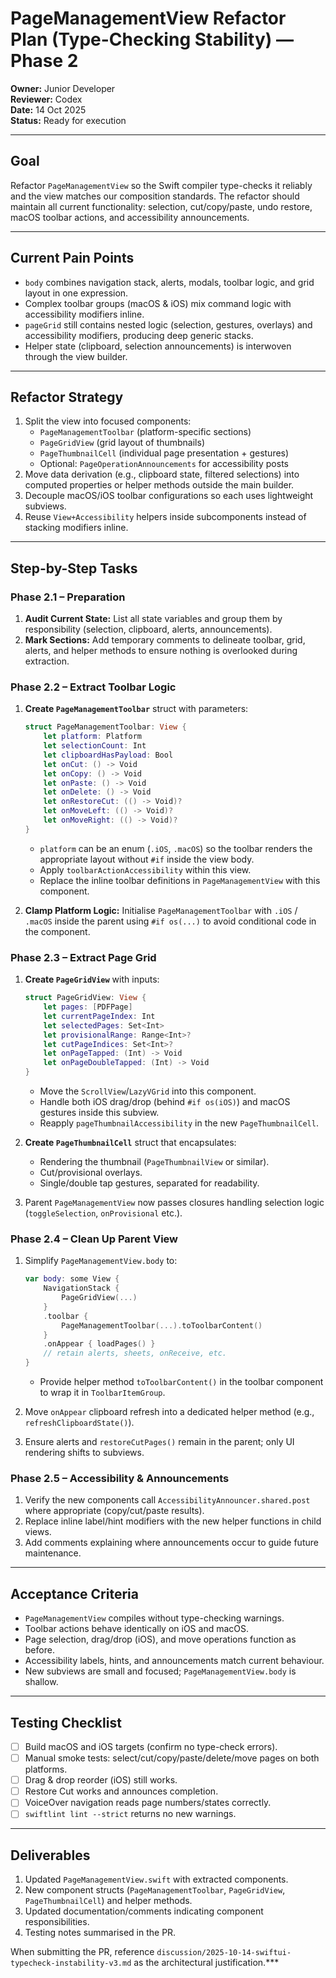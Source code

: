 # PageManagementView Refactor Plan (Type-Checking Stability) — Phase 2

**Owner:** Junior Developer  
**Reviewer:** Codex  
**Date:** 14 Oct 2025  
**Status:** Ready for execution  

---

## Goal
Refactor `PageManagementView` so the Swift compiler type-checks it reliably and the view matches our composition standards. The refactor should maintain all current functionality: selection, cut/copy/paste, undo restore, macOS toolbar actions, and accessibility announcements.

---

## Current Pain Points
- `body` combines navigation stack, alerts, modals, toolbar logic, and grid layout in one expression.
- Complex toolbar groups (macOS & iOS) mix command logic with accessibility modifiers inline.
- `pageGrid` still contains nested logic (selection, gestures, overlays) and accessibility modifiers, producing deep generic stacks.
- Helper state (clipboard, selection announcements) is interwoven through the view builder.

---

## Refactor Strategy
1. Split the view into focused components:
   - `PageManagementToolbar` (platform-specific sections)
   - `PageGridView` (grid layout of thumbnails)
   - `PageThumbnailCell` (individual page presentation + gestures)
   - Optional: `PageOperationAnnouncements` for accessibility posts
2. Move data derivation (e.g., clipboard state, filtered selections) into computed properties or helper methods outside the main builder.
3. Decouple macOS/iOS toolbar configurations so each uses lightweight subviews.
4. Reuse `View+Accessibility` helpers inside subcomponents instead of stacking modifiers inline.

---

## Step-by-Step Tasks

### Phase 2.1 – Preparation
1. **Audit Current State:** List all state variables and group them by responsibility (selection, clipboard, alerts, announcements).
2. **Mark Sections:** Add temporary comments to delineate toolbar, grid, alerts, and helper methods to ensure nothing is overlooked during extraction.

### Phase 2.2 – Extract Toolbar Logic
1. **Create `PageManagementToolbar`** struct with parameters:
   ```swift
   struct PageManagementToolbar: View {
       let platform: Platform
       let selectionCount: Int
       let clipboardHasPayload: Bool
       let onCut: () -> Void
       let onCopy: () -> Void
       let onPaste: () -> Void
       let onDelete: () -> Void
       let onRestoreCut: (() -> Void)?
       let onMoveLeft: (() -> Void)?
       let onMoveRight: (() -> Void)?
   }
   ```
   - `platform` can be an enum (`.iOS`, `.macOS`) so the toolbar renders the appropriate layout without `#if` inside the view body.
   - Apply `toolbarActionAccessibility` within this view.
   - Replace the inline toolbar definitions in `PageManagementView` with this component.

2. **Clamp Platform Logic:** Initialise `PageManagementToolbar` with `.iOS` / `.macOS` inside the parent using `#if os(...)` to avoid conditional code in the component.

### Phase 2.3 – Extract Page Grid
1. **Create `PageGridView`** with inputs:
   ```swift
   struct PageGridView: View {
       let pages: [PDFPage]
       let currentPageIndex: Int
       let selectedPages: Set<Int>
       let provisionalRange: Range<Int>?
       let cutPageIndices: Set<Int>?
       let onPageTapped: (Int) -> Void
       let onPageDoubleTapped: (Int) -> Void
   }
   ```
   - Move the `ScrollView`/`LazyVGrid` into this component.
   - Handle both iOS drag/drop (behind `#if os(iOS)`) and macOS gestures inside this subview.
   - Reapply `pageThumbnailAccessibility` in the new `PageThumbnailCell`.

2. **Create `PageThumbnailCell`** struct that encapsulates:
   - Rendering the thumbnail (`PageThumbnailView` or similar).
   - Cut/provisional overlays.
   - Single/double tap gestures, separated for readability.

3. Parent `PageManagementView` now passes closures handling selection logic (`toggleSelection`, `onProvisional` etc.).

### Phase 2.4 – Clean Up Parent View
1. Simplify `PageManagementView.body` to:
   ```swift
   var body: some View {
       NavigationStack {
           PageGridView(...)
       }
       .toolbar {
           PageManagementToolbar(...).toToolbarContent()
       }
       .onAppear { loadPages() }
       // retain alerts, sheets, onReceive, etc.
   }
   ```
   - Provide helper method `toToolbarContent()` in the toolbar component to wrap it in `ToolbarItemGroup`.

2. Move `onAppear` clipboard refresh into a dedicated helper method (e.g., `refreshClipboardState()`).

3. Ensure alerts and `restoreCutPages()` remain in the parent; only UI rendering shifts to subviews.

### Phase 2.5 – Accessibility & Announcements
1. Verify the new components call `AccessibilityAnnouncer.shared.post` where appropriate (copy/cut/paste results).
2. Replace inline label/hint modifiers with the new helper functions in child views.
3. Add comments explaining where announcements occur to guide future maintenance.

---

## Acceptance Criteria
- `PageManagementView` compiles without type-checking warnings.
- Toolbar actions behave identically on iOS and macOS.
- Page selection, drag/drop (iOS), and move operations function as before.
- Accessibility labels, hints, and announcements match current behaviour.
- New subviews are small and focused; `PageManagementView.body` is shallow.

---

## Testing Checklist
- [ ] Build macOS and iOS targets (confirm no type-check errors).
- [ ] Manual smoke tests: select/cut/copy/paste/delete/move pages on both platforms.
- [ ] Drag & drop reorder (iOS) still works.
- [ ] Restore Cut works and announces completion.
- [ ] VoiceOver navigation reads page numbers/states correctly.
- [ ] `swiftlint lint --strict` returns no new warnings.

---

## Deliverables
1. Updated `PageManagementView.swift` with extracted components.
2. New component structs (`PageManagementToolbar`, `PageGridView`, `PageThumbnailCell`) and helper methods.
3. Updated documentation/comments indicating component responsibilities.
4. Testing notes summarised in the PR.

When submitting the PR, reference `discussion/2025-10-14-swiftui-typecheck-instability-v3.md` as the architectural justification.***
